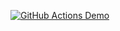 [![GitHub Actions Demo](https://github.com/nactyai/javatestapp/actions/workflows/first.yml/badge.svg?branch=main&event=push)](https://github.com/nactyai/javatestapp/actions/workflows/first.yml)
